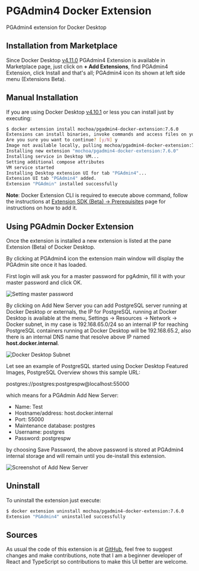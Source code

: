 # PGAdmin4 Docker Extension

PGAdmin4 extension for Docker Desktop

## Installation from Marketplace

Since Docker Desktop [v4.11.0](https://docs.docker.com/desktop/release-notes/#docker-desktop-4110) PGAdmin4 Extension is available in Marketplace page, just click on **+ Add Extensions**, find PGAdmin4 Extension, click Install and that's all; PGAdmin4 icon its shown at left side menu (Extensions Beta).

## Manual Installation

If you are using Docker Desktop [v4.10.1](https://docs.docker.com/desktop/release-notes/#docker-desktop-4101) or less  you can install just by executing:

```bash
$ docker extension install mochoa/pgadmin4-docker-extension:7.6.0
Extensions can install binaries, invoke commands and access files on your machine.
Are you sure you want to continue? [y/N] y
Image not available locally, pulling mochoa/pgadmin4-docker-extension:7.6.0...
Installing new extension "mochoa/pgadmin4-docker-extension:7.6.0"
Installing service in Desktop VM...
Setting additional compose attributes
VM service started
Installing Desktop extension UI for tab "PGAdmin4"...
Extension UI tab "PGAdmin4" added.
Extension "PGAdmin" installed successfully
```

**Note**: Docker Extension CLI is required to execute above command, follow the instructions at [Extension SDK (Beta) -> Prerequisites](https://docs.docker.com/desktop/extensions-sdk/#prerequisites) page for instructions on how to add it.

## Using PGAdmin Docker Extension

Once the extension is installed a new extension is listed at the pane Extension (Beta) of Docker Desktop.

By clicking at PGAdmin4 icon the extension main window will display the PGAdmin site once it has loaded.

First login will ask you for a master password for pgAdmin, fill it with your master password and click OK.

![Setting master password](docs/images/screenshot1.png?raw=true)

By clicking on Add New Server you can add PostgreSQL server running at Docker Desktop or externals, the IP for PostgreSQL running at Docker Desktop is available at the menu, Settings -> Resources -> Network -> Docker subnet, in my case is 192.168.65.0/24 so an internal IP for reaching PostgreSQL containers running at Docker Desktop will be 192.168.65.2, also there is an internal DNS name that resolve above IP named **host.docker.internal**.

![Docker Desktop Subnet](https://miro.medium.com/max/700/0*m4e0OEQprx_GgUA7)

Let see an example of PostgreSQL started using Docker Desktop Featured Images, PostgreSQL Overview shows this sample URL:

postgres://postgres:postgrespw@localhost:55000

which means for a PGAdmin Add New Server:

- Name: Test
- Hostname/address: host.docker.internal
- Port: 55000
- Maintenance database: postgres
- Username: postgres
- Password: postgrespw

by choosing Save Password, the above password is stored at PGAdmin4 internal storage and will remain until you de-install this extension.

![Screenshot of Add New Server](docs/images/screenshot4.png?raw=true)

## Uninstall

To uninstall the extension just execute:

```bash
$ docker extension uninstall mochoa/pgadmin4-docker-extension:7.6.0
Extension "PGAdmin4" uninstalled successfully
```

## Sources

As usual the code of this extension is at [GitHub](https://github.com/marcelo-ochoa/pgadmin4-docker-extension), feel free to suggest changes and make contributions, note that I am a beginner developer of React and TypeScript so contributions to make this UI better are welcome.
